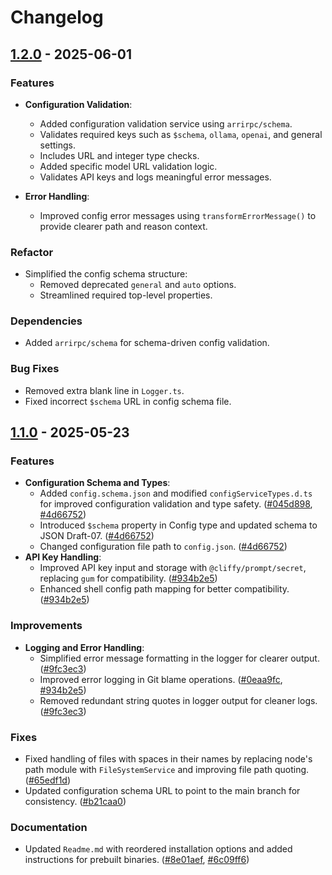 # Changelog

## [1.2.0](https://github.com/AhmedOsman101/commit-sage-cli/compare/v1.1.0...v1.2.0) - 2025-06-01

### Features

- **Configuration Validation**:

  - Added configuration validation service using `arrirpc/schema`.
  - Validates required keys such as `$schema`, `ollama`, `openai`, and general settings.
  - Includes URL and integer type checks.
  - Added specific model URL validation logic.
  - Validates API keys and logs meaningful error messages.

- **Error Handling**:
  - Improved config error messages using `transformErrorMessage()` to provide clearer path and reason context.

### Refactor

- Simplified the config schema structure:
  - Removed deprecated `general` and `auto` options.
  - Streamlined required top-level properties.

### Dependencies

- Added `arrirpc/schema` for schema-driven config validation.

### Bug Fixes

- Removed extra blank line in `Logger.ts`.
- Fixed incorrect `$schema` URL in config schema file.

## [1.1.0](https://github.com/AhmedOsman101/commit-sage-cli/compare/v1.0.0...v1.1.0) - 2025-05-23

### Features

- **Configuration Schema and Types**:
  - Added `config.schema.json` and modified `configServiceTypes.d.ts` for improved configuration validation and type safety. ([#045d898](https://github.com/AhmedOsman101/commit-sage-cli/commit/045d89803291a457d1608e2d706945c65e1a3eb3), [#4d66752](https://github.com/AhmedOsman101/commit-sage-cli/commit/4d66752be08a1aa578e190e1d9c3892654b96422))
  - Introduced `$schema` property in Config type and updated schema to JSON Draft-07. ([#4d66752](https://github.com/AhmedOsman101/commit-sage-cli/commit/4d66752be08a1aa578e190e1d9c3892654b96422))
  - Changed configuration file path to `config.json`. ([#4d66752](https://github.com/AhmedOsman101/commit-sage-cli/commit/4d66752be08a1aa578e190e1d9c3892654b96422))
- **API Key Handling**:
  - Improved API key input and storage with `@cliffy/prompt/secret`, replacing `gum` for compatibility. ([#934b2e5](https://github.com/AhmedOsman101/commit-sage-cli/commit/934b2e553f15b59099bb20c03b8f3332328d0429))
  - Enhanced shell config path mapping for better compatibility. ([#934b2e5](https://github.com/AhmedOsman101/commit-sage-cli/commit/934b2e553f15b59099bb20c03b8f3332328d0429))

### Improvements

- **Logging and Error Handling**:
  - Simplified error message formatting in the logger for clearer output. ([#9fc3ec3](https://github.com/AhmedOsman101/commit-sage-cli/commit/9fc3ec36bec17ddcc64ada9ca892a5aaf6d2e09c))
  - Improved error logging in Git blame operations. ([#0eaa9fc](https://github.com/AhmedOsman101/commit-sage-cli/commit/0eaa9fc897b504a2369086d6eca9b37a40483527), [#934b2e5](https://github.com/AhmedOsman101/commit-sage-cli/commit/934b2e553f15b59099bb20c03b8f3332328d0429))
  - Removed redundant string quotes in logger output for cleaner logs. ([#9fc3ec3](https://github.com/AhmedOsman101/commit-sage-cli/commit/9fc3ec36bec17ddcc64ada9ca892a5aaf6d2e09c))

### Fixes

- Fixed handling of files with spaces in their names by replacing node's path module with `FileSystemService` and improving file path quoting. ([#65edf1d](https://github.com/AhmedOsman101/commit-sage-cli/commit/65edf1d49dc93393f5ce58742232ff0069e378e4))
- Updated configuration schema URL to point to the main branch for consistency. ([#b21caa0](https://github.com/AhmedOsman101/commit-sage-cli/commit/b21caa0e12ace18f368b48386b8c3c3dd2856abd))

### Documentation

- Updated `Readme.md` with reordered installation options and added instructions for prebuilt binaries. ([#8e01aef](https://github.com/AhmedOsman101/commit-sage-cli/commit/8e01aef41ad308755e07ebef934d0e1601ebfcda), [#6c09ff6](https://github.com/AhmedOsman101/commit-sage-cli/commit/6c09ff6a797bf9853e23ee8c9e7baff6bc743d46))
